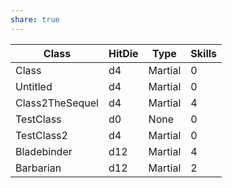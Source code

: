 ```yaml
---
share: true
---
```

| Class           | HitDie | Type    | Skills |
| --------------- | ------ | ------- | ------ |
| Class           | d4     | Martial | 0      |
| Untitled        | d4     | Martial | 0      |
| Class2TheSequel | d4     | Martial | 4      |
| TestClass       | d0     | None    | 0      |
| TestClass2      | d4     | Martial | 0      |
| Bladebinder     | d12    | Martial | 4      |
| Barbarian       | d12    | Martial | 2      |

